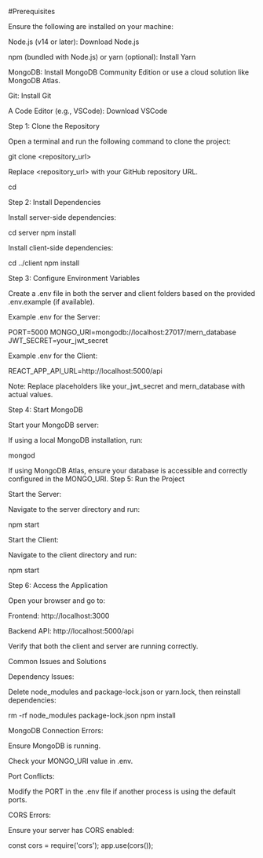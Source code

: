 #Prerequisites

Ensure the following are installed on your machine:

Node.js (v14 or later): Download Node.js

npm (bundled with Node.js) or yarn (optional): Install Yarn

MongoDB: Install MongoDB Community Edition or use a cloud solution like MongoDB Atlas.

Git: Install Git

A Code Editor (e.g., VSCode): Download VSCode

Step 1: Clone the Repository

Open a terminal and run the following command to clone the project:

git clone <repository_url>

Replace <repository_url> with your GitHub repository URL.

cd <project-folder>

Step 2: Install Dependencies

Install server-side dependencies:

cd server
npm install

Install client-side dependencies:

cd ../client
npm install

Step 3: Configure Environment Variables

Create a .env file in both the server and client folders based on the provided .env.example (if available).

Example .env for the Server:

PORT=5000
MONGO_URI=mongodb://localhost:27017/mern_database
JWT_SECRET=your_jwt_secret

Example .env for the Client:

REACT_APP_API_URL=http://localhost:5000/api

Note: Replace placeholders like your_jwt_secret and mern_database with actual values.

Step 4: Start MongoDB

Start your MongoDB server:

If using a local MongoDB installation, run:

mongod

If using MongoDB Atlas, ensure your database is accessible and correctly configured in the MONGO_URI.
Step 5: Run the Project

Start the Server:

Navigate to the server directory and run:

npm start

Start the Client:

Navigate to the client directory and run:

npm start

Step 6: Access the Application

Open your browser and go to:

Frontend: http://localhost:3000

Backend API: http://localhost:5000/api

Verify that both the client and server are running correctly.

Common Issues and Solutions

Dependency Issues:

Delete node_modules and package-lock.json or yarn.lock, then reinstall dependencies:

rm -rf node_modules package-lock.json
npm install

MongoDB Connection Errors:

Ensure MongoDB is running.

Check your MONGO_URI value in .env.

Port Conflicts:

Modify the PORT in the .env file if another process is using the default ports.

CORS Errors:

Ensure your server has CORS enabled:

const cors = require('cors');
app.use(cors());
